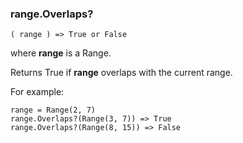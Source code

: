 ### range.Overlaps?

``` suneido
( range ) => True or False
```

where **range** is a Range.

Returns True if **range** overlaps with the current range.

For example:

``` suneido
range = Range(2, 7)
range.Overlaps?(Range(3, 7)) => True
range.Overlaps?(Range(8, 15)) => False
```